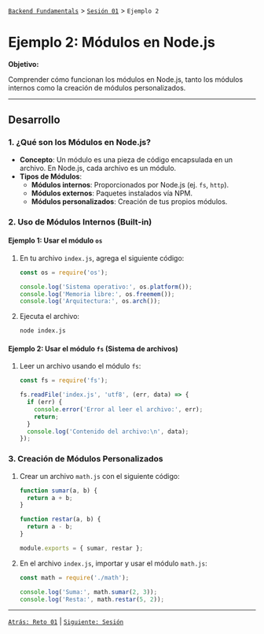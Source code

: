 [`Backend Fundamentals`](../../README.md) > [`Sesión 01`](../README.md) > `Ejemplo 2`

# Ejemplo 2: Módulos en Node.js

**Objetivo:**

Comprender cómo funcionan los módulos en Node.js, tanto los módulos internos como la creación de módulos personalizados.

---

## Desarrollo

### 1. **¿Qué son los Módulos en Node.js?**
- **Concepto**: Un módulo es una pieza de código encapsulada en un archivo. En Node.js, cada archivo es un módulo.
- **Tipos de Módulos**:
  - **Módulos internos**: Proporcionados por Node.js (ej. `fs`, `http`).
  - **Módulos externos**: Paquetes instalados vía NPM.
  - **Módulos personalizados**: Creación de tus propios módulos.

### 2. **Uso de Módulos Internos (Built-in)**

#### **Ejemplo 1: Usar el módulo `os`**
1. En tu archivo `index.js`, agrega el siguiente código:
   ```javascript
   const os = require('os');

   console.log('Sistema operativo:', os.platform());
   console.log('Memoria libre:', os.freemem());
   console.log('Arquitectura:', os.arch());
   ```

2. Ejecuta el archivo:
   ```bash
   node index.js
   ```

#### **Ejemplo 2: Usar el módulo `fs` (Sistema de archivos)**
1. Leer un archivo usando el módulo `fs`:
   ```javascript
   const fs = require('fs');

   fs.readFile('index.js', 'utf8', (err, data) => {
     if (err) {
       console.error('Error al leer el archivo:', err);
       return;
     }
     console.log('Contenido del archivo:\n', data);
   });
   ```

### 3. **Creación de Módulos Personalizados**
1. Crear un archivo `math.js` con el siguiente código:
   ```javascript
   function sumar(a, b) {
     return a + b;
   }

   function restar(a, b) {
     return a - b;
   }

   module.exports = { sumar, restar };
   ```

2. En el archivo `index.js`, importar y usar el módulo `math.js`:
   ```javascript
   const math = require('./math');

   console.log('Suma:', math.sumar(2, 3));
   console.log('Resta:', math.restar(5, 2));
   ```

-------

[`Atrás: Reto 01`](../Reto-01) | [`Siguiente: Sesión`](../README.md)

